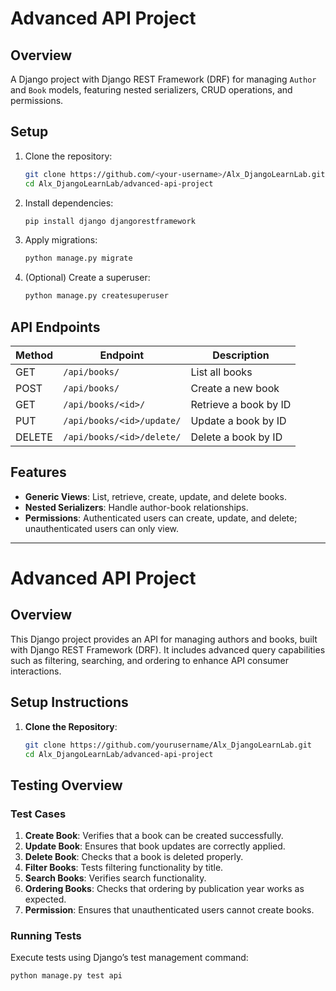 # Advanced API Project

## Overview
A Django project with Django REST Framework (DRF) for managing `Author` and `Book` models, featuring nested serializers, CRUD operations, and permissions.

## Setup

1. Clone the repository:

    ```bash
    git clone https://github.com/<your-username>/Alx_DjangoLearnLab.git
    cd Alx_DjangoLearnLab/advanced-api-project
    ```

2. Install dependencies:

    ```bash
    pip install django djangorestframework
    ```

3. Apply migrations:

    ```bash
    python manage.py migrate
    ```

4. (Optional) Create a superuser:

    ```bash
    python manage.py createsuperuser
    ```

## API Endpoints

| Method | Endpoint                 | Description                   |
|--------|--------------------------|-------------------------------|
| GET    | `/api/books/`             | List all books                |
| POST   | `/api/books/`             | Create a new book             |
| GET    | `/api/books/<id>/`        | Retrieve a book by ID         |
| PUT    | `/api/books/<id>/update/` | Update a book by ID           |
| DELETE | `/api/books/<id>/delete/` | Delete a book by ID           |

## Features
- **Generic Views**: List, retrieve, create, update, and delete books.
- **Nested Serializers**: Handle author-book relationships.
- **Permissions**: Authenticated users can create, update, and delete; unauthenticated users can only view.

---

# Advanced API Project

## Overview

This Django project provides an API for managing authors and books, built with Django REST Framework (DRF). It includes advanced query capabilities such as filtering, searching, and ordering to enhance API consumer interactions.

## Setup Instructions

1. **Clone the Repository**:

   ```bash
   git clone https://github.com/yourusername/Alx_DjangoLearnLab.git
   cd Alx_DjangoLearnLab/advanced-api-project


## Testing Overview

### Test Cases
1. **Create Book**: Verifies that a book can be created successfully.
2. **Update Book**: Ensures that book updates are correctly applied.
3. **Delete Book**: Checks that a book is deleted properly.
4. **Filter Books**: Tests filtering functionality by title.
5. **Search Books**: Verifies search functionality.
6. **Ordering Books**: Checks that ordering by publication year works as expected.
7. **Permission**: Ensures that unauthenticated users cannot create books.

### Running Tests
Execute tests using Django’s test management command:
```bash
python manage.py test api
